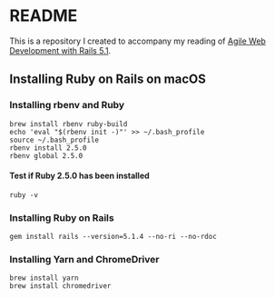 # README

This is a repository I created to accompany my reading of [Agile Web Development with Rails 5.1](https://pragprog.com/book/rails51/agile-web-development-with-rails-5-1).

## Installing Ruby on Rails on macOS

### Installing rbenv and Ruby
```Shell
brew install rbenv ruby-build
echo 'eval "$(rbenv init -)"' >> ~/.bash_profile
source ~/.bash_profile
rbenv install 2.5.0
rbenv global 2.5.0
```

#### Test if Ruby 2.5.0 has been installed
```Shell
ruby -v
```

### Installing Ruby on Rails
```Shell
gem install rails --version=5.1.4 --no-ri --no-rdoc
```

### Installing Yarn and ChromeDriver
```Shell
brew install yarn
brew install chromedriver
```
